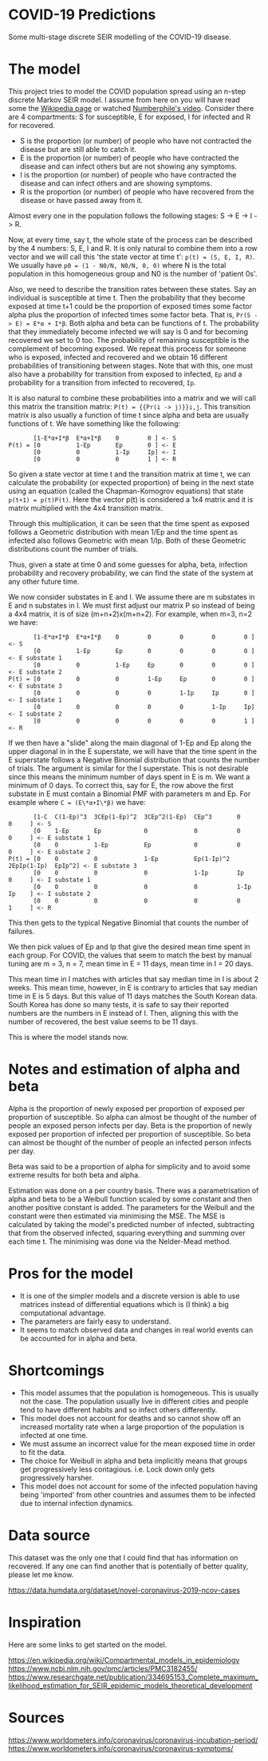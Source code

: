 # COVID-19 Predictions

Some multi-stage discrete SEIR modelling of the COVID-19 disease.

# The model

This project tries to model the COVID population spread using an n-step discrete Markov SEIR model.
I assume from here on you will have read some the [Wikipedia page](https://en.wikipedia.org/wiki/Compartmental_models_in_epidemiology) or watched [Numberphile's video](https://www.youtube.com/watch?v=k6nLfCbAzgo).
Consider there are 4 compartments: S for susceptible, E for exposed, I for infected and R for recovered.

- S is the proportion (or number) of people who have not contracted the disease but are still able to catch it.
- E is the proportion (or number) of people who have contracted the disease and can infect others but are not showing any symptoms.
- I is the proportion (or number) of people who have contracted the disease and can infect others and are showing symptoms.
- R is the proportion (or number) of people who have recovered from the disease or have passed away from it.

Almost every one in the population follows the following stages: S -> E -> I -> R.


Now, at every time, say t, the whole state of the process can be described by the 4 numbers: S, E, I and R.
It is only natural to combine them into a row vector and we will call this 'the state vector at time t': 
```p(t) = (S, E, I, R)```.
We usually have ```p0 = (1 - N0/N, N0/N, 0, 0)``` where N is the total population in this homogeneous group and N0 is 
the number of 'patient 0s'.


Also, we need to describe the transition rates between these states.
Say an individual is susceptible at time t. Then the probability that they become exposed at time t+1 could be the 
proportion of exposed times some factor alpha plus the proportion of infected times some factor beta.
That is,  ```Pr(S -> E) = E*α + I*β```.
Both alpha and beta can be functions of t. The probability that they immediately become infected we will say is 0 and 
for becoming recovered we set to 0 too. The probability of remaining susceptible is the complement of becoming exposed. 
We repeat this process for someone who is exposed, infected and recovered and we obtain 16 different probabilities 
of transitioning between stages. Note that with this, one must also have a probability for transition from exposed 
to infected, ```Ep``` and a probability for a transition from infected to recovered, ```Ip```. 

It is also natural to combine these probabilities into a matrix and we will call this matrix the transition matrix: 
```P(t) = {{Pr(i -> j)}}i,j```.
This transition matrix is also usually a function of time t since alpha and beta are usually functions of t. We have 
something like the following:
```
       [1-E*α+I*β  E*α+I*β    0        0 ] <- S
P(t) = [0          1-Ep       Ep       0 ] <- E
       [0          0          1-Ip     Ip] <- I
       [0          0          0        1 ] <- R
```

So given a state vector at time t and the transition matrix at time t, we can calculate the probability (or expected 
proportion) of being in the next state using an equation (called the Chapman-Komogrov equations) that state 
```p(t+1) = p(t)P(t)```. Here the vector p(t) is considered a 1x4 matrix and it is matrix multiplied with the 
4x4 transition matrix. 

Through this multiplication, it can be seen that the time spent as exposed follows a Geometric distribution with 
mean 1/Ep and the time spent as infected also follows Geometric with mean 1/Ip. Both of these Geometric distributions count the 
number of trials.

Thus, given a state at time 0 and some guesses for alpha, beta, infection probability and recovery probability, 
we can find the state of the system at any other future time.

We now consider substates in E and I. We assume there are m substates in E and n substates in I. We must first 
adjust our matrix P so instead of being a 4x4 matrix, it is of size (m+n+2)x(m+n+2). For example, when m=3, n=2 we have:
```
       [1-E*α+I*β  E*α+I*β    0        0        0        0        0 ] <- S
       [0          1-Ep       Ep       0        0        0        0 ] <- E substate 1
       [0          0          1-Ep     Ep       0        0        0 ] <- E substate 2
P(t) = [0          0          0        1-Ep     Ep       0        0 ] <- E substate 3
       [0          0          0        0        1-Ip     Ip       0 ] <- I substate 1
       [0          0          0        0        0        1-Ip     Ip] <- I substate 2
       [0          0          0        0        0        0        1 ] <- R
```

If we then have a "slide" along the main diagonal of 1-Ep and Ep along the upper diagonal in in the E superstate, 
we will have that the time spent in the E superstate follows a Negative Binomial distribution that counts 
the number of trials. The argument is similar for the I superstate. This is not desirable since this means the 
minimum number of days spent in E is m. We want a minimum of 0 days. To correct this, say for E, the row above the 
first substate in E must contain a Binomial PMF with parameters m and Ep. For example where ```C = (E\*α+I\*β)``` we have:
```
       [1-C  C(1-Ep)^3  3CEp(1-Ep)^2  3CEp^2(1-Ep)  CEp^3       0            0     ] <- S
       [0    1-Ep       Ep            0             0           0            0     ] <- E substate 1
       [0    0          1-Ep          Ep            0           0            0     ] <- E substate 2
P(t) = [0    0          0             1-Ep          Ep(1-Ip)^2  2EpIp(1-Ip)  EpIp^2] <- E substate 3
       [0    0          0             0             1-Ip        Ip           0     ] <- I substate 1
       [0    0          0             0             0           1-Ip         Ip    ] <- I substate 2
       [0    0          0             0             0           0            1     ] <- R
```

This then gets to the typical Negative Binomial that counts the number of failures.

We then pick values of Ep and Ip that give the desired mean time spent in each group. For COVID, the values that seem 
to match the best by manual tuning are m = 3, n = 7, mean time in E = 11 days, mean time in I = 20 days. 

This mean time in I matches with articles that say median time in I is about 2 weeks.
This mean time, however, in E is contrary to articles that say median time in E is 5 days. But this value of 11 days 
matches the South Korean data. South Korea has done so many tests, it is safe to say their reported numbers are the 
numbers in E instead of I. Then, aligning this with the number of recovered, the best value seems to be 11 days.

This is where the model stands now.


# Notes and estimation of alpha and beta

Alpha is the proportion of newly exposed per proportion of exposed per proportion of susceptible. So alpha can almost be thought of the number of people an exposed person infects per day.
Beta is the proportion of newly exposed per proportion of infected per proportion of susceptible. So beta can almost be thought of the number of people an infected person infects per day.

Beta was said to be a proportion of alpha for simplicity and to avoid some extreme results for both beta and alpha.

Estimation was done on a per country basis. There was a parametrisation of alpha and beta to be a Weibull function scaled 
by some constant and then another positive constant is added. The parameters for the Weibull and the constant were then estimated via minimising the MSE. 
The MSE is calculated by taking the model's predicted number of infected, subtracting that from the observed infected, 
squaring everything and summing over each time t. The minimising was done via the Nelder-Mead method.

# Pros for the model

- It is one of the simpler models and a discrete version is able to use matrices instead of differential equations which is (I think) a big computational advantage.
- The parameters are fairly easy to understand.
- It seems to match observed data and changes in real world events can be accounted for in alpha and beta.

# Shortcomings

- This model assumes that the population is homogeneous. This is usually not the case. The population usually live in different cities and people tend to have different habits and so infect others differently.
- This model does not account for deaths and so cannot show off an increased mortality rate when a large proportion of the population is infected at one time.
- We must assume an incorrect value for the mean exposed time in order to fit the data.
- The choice for Weibull in alpha and beta implicitly means that groups get progressively less contagious. i.e. Lock down only gets progressively harsher.
- This model does not account for some of the infected population having being 'imported' from other countries and assumes them to be infected due to internal infection dynamics.

# Data source
This dataset was the only one that I could find that has information on recovered.
If any one can find another that is potentially of better quality, please let me know.

https://data.humdata.org/dataset/novel-coronavirus-2019-ncov-cases

# Inspiration
Here are some links to get started on the model.

https://en.wikipedia.org/wiki/Compartmental_models_in_epidemiology
https://www.ncbi.nlm.nih.gov/pmc/articles/PMC3182455/
https://www.researchgate.net/publication/334695153_Complete_maximum_likelihood_estimation_for_SEIR_epidemic_models_theoretical_development

# Sources
https://www.worldometers.info/coronavirus/coronavirus-incubation-period/
https://www.worldometers.info/coronavirus/coronavirus-symptoms/
